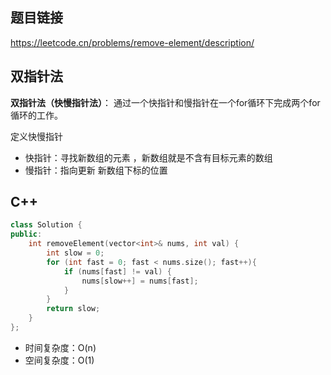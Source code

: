 ## 题目链接

https://leetcode.cn/problems/remove-element/description/

## 双指针法

**双指针法（快慢指针法）**： 通过一个快指针和慢指针在一个for循环下完成两个for循环的工作。

定义快慢指针

- 快指针：寻找新数组的元素 ，新数组就是不含有目标元素的数组
- 慢指针：指向更新 新数组下标的位置

## C++

```C++
class Solution {
public:
    int removeElement(vector<int>& nums, int val) {
        int slow = 0;
        for (int fast = 0; fast < nums.size(); fast++){
            if (nums[fast] != val) {
                nums[slow++] = nums[fast];
            }
        }
        return slow;
    }
};
```

- 时间复杂度：O(n)
- 空间复杂度：O(1)
